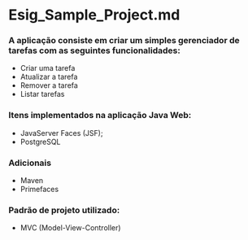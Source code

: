 # Esig_Sample_Project.md
### A aplicação consiste em criar um simples gerenciador de tarefas com as seguintes funcionalidades:
- Criar uma tarefa
- Atualizar a tarefa
- Remover a tarefa
- Listar tarefas 

### Itens implementados na aplicação Java Web:
- JavaServer Faces (JSF);
- PostgreSQL

### Adicionais
- Maven
- Primefaces

### Padrão de projeto utilizado:
- MVC (Model-View-Controller)
